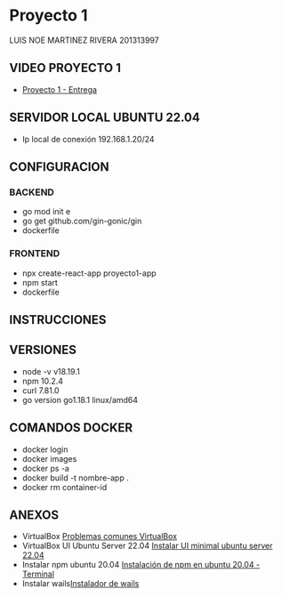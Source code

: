 # Proyecto 1

LUIS NOE MARTINEZ RIVERA 201313997

## VIDEO PROYECTO 1

+ [Proyecto 1  - Entrega](https://youtu.be/)


## SERVIDOR LOCAL UBUNTU 22.04

+ Ip local de conexión 192.168.1.20/24

## CONFIGURACION

### BACKEND

+ go mod init e
+ go get github.com/gin-gonic/gin
+ dockerfile


### FRONTEND

+ npx create-react-app proyecto1-app
+ npm start
+ dockerfile


## INSTRUCCIONES


## VERSIONES

+ node -v v18.19.1
+ npm 10.2.4
+ curl 7.81.0
+ go version go1.18.1 linux/amd64


## COMANDOS DOCKER

+ docker login
+ docker images
+ docker ps -a 
+ docker build -t nombre-app .
+ docker rm container-id


## ANEXOS

+ VirtualBox [Problemas comunes VirtualBox](https://www.youtube.com/watch?v=N-YJN4NQMl8)
+ VirtualBox UI Ubuntu Server 22.04 [Instalar UI minimal ubuntu server 22.04](https://www.layerstack.com/resources/tutorials/How-to-install-Graphical-User-Interface-GUI-for-Ubuntu-22-Cloud-Servers)
+ Instalar npm ubuntu 20.04 [Instalación de npm en ubuntu 20.04 - Terminal](https://www.hostinger.com/tutorials/how-to-install-node-ubuntu?ppc_campaign=google_search_generic_hosting_all&bidkw=defaultkeyword&lo=9077183&gad_source=1&gclid=CjwKCAiArLyuBhA7EiwA-qo80K3AW9v4WeSNSQBE95mEfSa-6Zi6O9f3cdR7Plz3QpYjRN9G_1qQChoCYXsQAvD_BwE)
+ Instalar wails[Instalador de wails](https://dev.to/farooquememon385/install-wails-on-linux-kph)